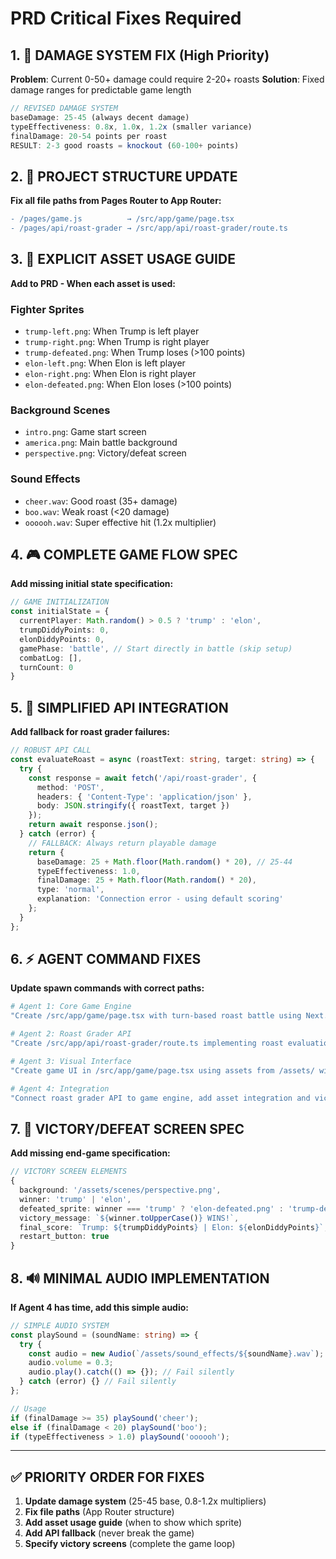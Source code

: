 # PRD Critical Fixes Required

## 1. 🎯 DAMAGE SYSTEM FIX (High Priority)

**Problem**: Current 0-50+ damage could require 2-20+ roasts
**Solution**: Fixed damage ranges for predictable game length

```typescript
// REVISED DAMAGE SYSTEM
baseDamage: 25-45 (always decent damage)
typeEffectiveness: 0.8x, 1.0x, 1.2x (smaller variance)
finalDamage: 20-54 points per roast
RESULT: 2-3 good roasts = knockout (60-100+ points)
```

## 2. 📁 PROJECT STRUCTURE UPDATE

**Fix all file paths from Pages Router to App Router:**

```diff
- /pages/game.js          → /src/app/game/page.tsx
- /pages/api/roast-grader → /src/app/api/roast-grader/route.ts
```

## 3. 🎨 EXPLICIT ASSET USAGE GUIDE

**Add to PRD - When each asset is used:**

### Fighter Sprites
- `trump-left.png`: When Trump is left player 
- `trump-right.png`: When Trump is right player
- `trump-defeated.png`: When Trump loses (>100 points)
- `elon-left.png`: When Elon is left player
- `elon-right.png`: When Elon is right player  
- `elon-defeated.png`: When Elon loses (>100 points)

### Background Scenes
- `intro.png`: Game start screen
- `america.png`: Main battle background
- `perspective.png`: Victory/defeat screen

### Sound Effects
- `cheer.wav`: Good roast (35+ damage)
- `boo.wav`: Weak roast (<20 damage)  
- `oooooh.wav`: Super effective hit (1.2x multiplier)

## 4. 🎮 COMPLETE GAME FLOW SPEC

**Add missing initial state specification:**

```typescript
// GAME INITIALIZATION
const initialState = {
  currentPlayer: Math.random() > 0.5 ? 'trump' : 'elon',
  trumpDiddyPoints: 0,
  elonDiddyPoints: 0,
  gamePhase: 'battle', // Start directly in battle (skip setup)
  combatLog: [],
  turnCount: 0
}
```

## 5. 🔧 SIMPLIFIED API INTEGRATION

**Add fallback for roast grader failures:**

```typescript
// ROBUST API CALL
const evaluateRoast = async (roastText: string, target: string) => {
  try {
    const response = await fetch('/api/roast-grader', {
      method: 'POST',
      headers: { 'Content-Type': 'application/json' },
      body: JSON.stringify({ roastText, target })
    });
    return await response.json();
  } catch (error) {
    // FALLBACK: Always return playable damage
    return {
      baseDamage: 25 + Math.floor(Math.random() * 20), // 25-44
      typeEffectiveness: 1.0,
      finalDamage: 25 + Math.floor(Math.random() * 20),
      type: 'normal',
      explanation: 'Connection error - using default scoring'
    };
  }
};
```

## 6. ⚡ AGENT COMMAND FIXES

**Update spawn commands with correct paths:**

```bash
# Agent 1: Core Game Engine
"Create /src/app/game/page.tsx with turn-based roast battle using Next.js App Router"

# Agent 2: Roast Grader API  
"Create /src/app/api/roast-grader/route.ts implementing roast evaluation with 25-45 damage range"

# Agent 3: Visual Interface
"Create game UI in /src/app/game/page.tsx using assets from /assets/ with fighter sprites and minimal styling"

# Agent 4: Integration
"Connect roast grader API to game engine, add asset integration and victory screens"
```

## 7. 🎯 VICTORY/DEFEAT SCREEN SPEC

**Add missing end-game specification:**

```typescript
// VICTORY SCREEN ELEMENTS
{
  background: '/assets/scenes/perspective.png',
  winner: 'trump' | 'elon',
  defeated_sprite: winner === 'trump' ? 'elon-defeated.png' : 'trump-defeated.png',
  victory_message: `${winner.toUpperCase()} WINS!`,
  final_score: `Trump: ${trumpDiddyPoints} | Elon: ${elonDiddyPoints}`,
  restart_button: true
}
```

## 8. 🔊 MINIMAL AUDIO IMPLEMENTATION

**If Agent 4 has time, add this simple audio:**

```typescript
// SIMPLE AUDIO SYSTEM
const playSound = (soundName: string) => {
  try {
    const audio = new Audio(`/assets/sound_effects/${soundName}.wav`);
    audio.volume = 0.3;
    audio.play().catch(() => {}); // Fail silently
  } catch (error) {} // Fail silently
};

// Usage
if (finalDamage >= 35) playSound('cheer');
else if (finalDamage < 20) playSound('boo');
if (typeEffectiveness > 1.0) playSound('oooooh');
```

---

## ✅ PRIORITY ORDER FOR FIXES

1. **Update damage system** (25-45 base, 0.8-1.2x multipliers)
2. **Fix file paths** (App Router structure)  
3. **Add asset usage guide** (when to show which sprite)
4. **Add API fallback** (never break the game)
5. **Specify victory screens** (complete the game loop)
